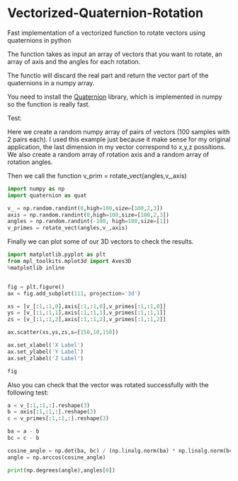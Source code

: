 # Vectorized-Quaternion-Rotation

Fast implementation of a vectorized function to rotate vectors using quaternions in python

The function takes as input an array of vectors that you want to rotate, an array of axis and the angles for each rotation. 

The functio will discard the real part and return the vector part of the quaternions in a numpy array. 

You need to install the [Quaternion](https://github.com/moble/quaternion) library, which is implemented in numpy so the function is really fast. 

Test:

Here we create a random numpy array of pairs of vectors (100 samples with 2 pairs each). I used this example just because it make sense for my original application, the last dimension in my vector correspond to x,y,z possitions. 
We also create a random array of rotation axis and a random array of rotation angles. 

Then we call the function v_prim = rotate_vect(angles,v_,axis)

```python
import numpy as np
import quaternion as quat

v_ = np.random.randint(0,high=100,size=[100,2,3])
axis = np.random.randint(0,high=100,size=[100,2,3])
angles = np.random.randint(-180, high=180,size=[1])
v_primes = rotate_vect(angles,v_,axis)

```
Finally we can plot some of our 3D vectors to check the results. 

```python
import matplotlib.pyplot as plt
from mpl_toolkits.mplot3d import Axes3D
%matplotlib inline


fig = plt.figure()
ax = fig.add_subplot(111, projection='3d')

xs = [v_[:1,:1,0],axis[:1,:1,0],v_primes[:1,:1,0]]
ys = [v_[:1,:1,1],axis[:1,:1,1],v_primes[:1,:1,1]]
zs = [v_[:1,:1,2],axis[:1,:1,2],v_primes[:1,:1,2]]

ax.scatter(xs,ys,zs,s=[150,10,150])

ax.set_xlabel('X Label')
ax.set_ylabel('Y Label')
ax.set_zlabel('Z Label')

fig
```
Also you can check that the vector was rotated successfully with the following test:

```python
a = v_[:1,:1,:].reshape(3)
b = axis[:1,:1,:].reshape(3)
c = v_primes[:1,:1,:].reshape(3)

ba = a - b
bc = c - b

cosine_angle = np.dot(ba, bc) / (np.linalg.norm(ba) * np.linalg.norm(bc))
angle = np.arccos(cosine_angle)

print(np.degrees(angle),angles[0])

```

